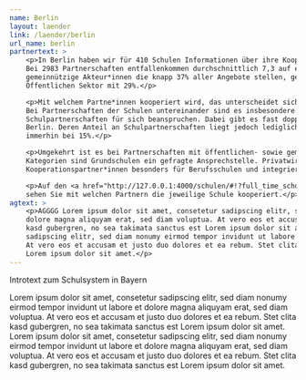 ```yaml
---
name: Berlin
layout: laender
link: /laender/berlin
url_name: berlin
partnertext: >
    <p>In Berlin haben wir für 410 Schulen Informationen über ihre Kooperationen mit externen Partner*innen gefunden.
    Bei 2983 Partnerschaften entfallenkommen durchschnittlich 7,3 auf eine Schule. Dabei sind es insbesondere
    gemeinnützige Akteur*innen die knapp 37% aller Angebote stellen, gefolgt von Partner*innen aus dem
    Öffentlichen Sektor mit 29%.</p>

    <p>Mit welchem Partne*innen kooperiert wird, das unterscheidet sich teils stark zwischen den Berliner Schulformen.
    Bei Partnerschaften der Schulen untereinander sind es insbesondere Gymnasien, die knapp 68% der 246
    Schulpartnerschaften für sich beanspruchen. Dabei gibt es fast doppelt so viele Grundschulen wie Gymnasien in
    Berlin. Deren Anteil an Schulpartnerschaften liegt jedoch lediglich bei 10%, an integrierten Sekundarschulen
    immerhin bei 15%.</p>

    <p>Umgekehrt ist es bei Partnerschaften mit öffentlichen- sowie gemeinnützigen Akteur*innen. Mit knapp 46% für beide
    Kategorien sind Grundschulen ein gefragte Ansprechstelle. Privatwirtschaftliche Akteur*innen sind als
    Kooperationspartner*innen besonders für Berufsschulen und integrierte Sekundarschulen wichtig.</p>

    <p>Auf den <a href="http://127.0.0.1:4000/schulen/#!?full_time_schools=false&lat=51.699799849741936&lng=13.073730468750002&zoom=7&school_profiles">Schulprofilen</a>
    sehen Sie mit welchen Partnern die jeweilige Schule kooperiert.</p>
agtext: >
    <p>AGGGG Lorem ipsum dolor sit amet, consetetur sadipscing elitr, sed diam nonumy eirmod tempor invidunt ut labore et
    dolore magna aliquyam erat, sed diam voluptua. At vero eos et accusam et justo duo dolores et ea rebum. Stet clita
    kasd gubergren, no sea takimata sanctus est Lorem ipsum dolor sit amet. Lorem ipsum dolor sit amet, consetetur
    sadipscing elitr, sed diam nonumy eirmod tempor invidunt ut labore et dolore magna aliquyam erat, sed diam voluptua.
    At vero eos et accusam et justo duo dolores et ea rebum. Stet clita kasd gubergren, no sea takimata sanctus est
    Lorem ipsum dolor sit amet.</p>
---
```

Introtext zum Schulsystem in Bayern

Lorem ipsum dolor sit amet, consetetur sadipscing elitr, sed diam nonumy eirmod tempor invidunt ut labore et dolore
magna aliquyam erat, sed diam voluptua. At vero eos et accusam et justo duo dolores et ea rebum. Stet clita kasd
gubergren, no sea takimata sanctus est Lorem ipsum dolor sit amet. Lorem ipsum dolor sit amet, consetetur sadipscing
elitr, sed diam nonumy eirmod tempor invidunt ut labore et dolore magna aliquyam erat, sed diam voluptua. At vero eos
et accusam et justo duo dolores et ea rebum. Stet clita kasd gubergren, no sea takimata sanctus est Lorem ipsum dolor
sit amet.